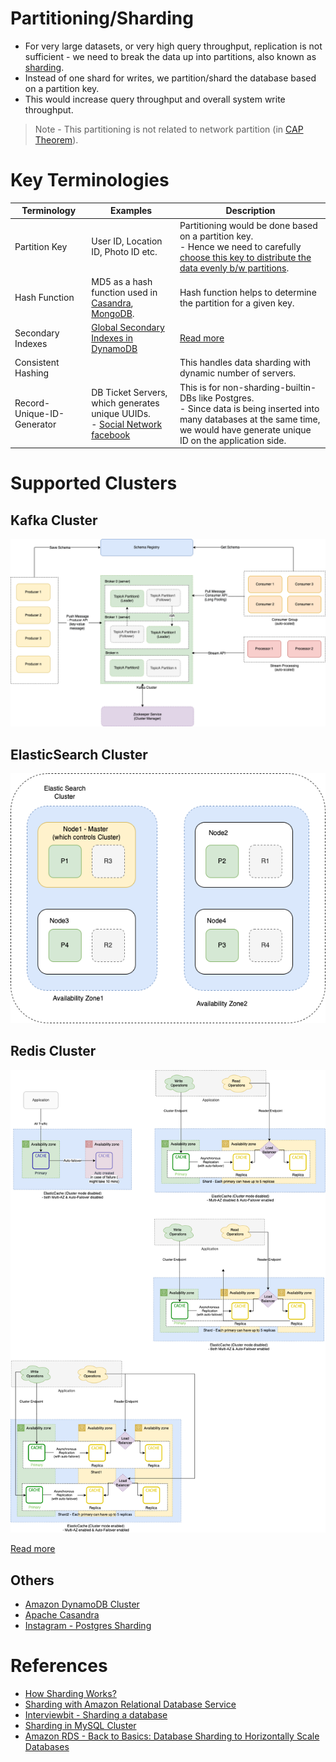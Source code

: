 # Partitioning/Sharding
- For very large datasets, or very high query throughput, replication is not sufficient - we need to break the data up into partitions, also known as [sharding](https://aws.amazon.com/what-is/database-sharding/).
- Instead of one shard for writes, we partition/shard the database based on a partition key. 
- This would increase query throughput and overall system write throughput.

> Note - This partitioning is not related to network partition (in [CAP Theorem](../2_CAP&PACELCTheorems/CAPTheorem.md)).

# Key Terminologies

| Terminology                | Examples                                                                                                                                               | Description                                                                                                                                                                             |
|----------------------------|--------------------------------------------------------------------------------------------------------------------------------------------------------|-----------------------------------------------------------------------------------------------------------------------------------------------------------------------------------------|
| Partition Key              | User ID, Location ID, Photo ID etc.                                                                                                                    | Partitioning would be done based on a partition key. <br/>- Hence we need to carefully [choose this key to distribute the data evenly b/w partitions](PartitionKeyTips.md).             |
| Hash Function              | MD5 as a hash function used in [Casandra](../11_WideColumn-Databases/ApacheCasandra.md), [MongoDB](../10_Document-Databases/MongoDB/Readme.md).        | Hash function helps to determine the partition for a given key.                                                                                                                         |
| Secondary Indexes          | [Global Secondary Indexes in DynamoDB](../../2_AWSServices/6_DatabaseServices/AmazonDynamoDB/Readme.md)                                                | [Read more](../5_DataStructuresUsedInDB/Indexing/Readme.md)                                                                                                                             |
| Consistent Hashing         |                                                                                                                                                        | This handles data sharding with dynamic number of servers.                                                                                                                              |
| Record-Unique-ID-Generator | DB Ticket Servers, which generates unique UUIDs.<br/>- [Social Network facebook](../../0_HLDUseCasesProblems/SocialNetworkFacebookInstagram/Readme.md) | This is for non-sharding-builtin-DBs like Postgres. <br/>- Since data is being inserted into many databases at the same time, we would have generate unique ID on the application side. |

# Supported Clusters

## Kafka Cluster

![](../../4_MessageBrokersEDA/Kafka/assets/Kafka-Architecture.drawio.png)

## ElasticSearch Cluster

![](../9_Search-Databases/ElasticSearch/assests/ElasticSearch-Cluster.png)

## Redis Cluster

![](../../2_AWSServices/6_DatabaseServices/AmazonElasticCache/assets/ElasticCache-Multi-AZ.drawio.png)

[Read more](../../2_AWSServices/6_DatabaseServices/AmazonElasticCache/Readme.md)

## Others
- [Amazon DynamoDB Cluster](../../2_AWSServices/6_DatabaseServices/AmazonDynamoDB/Partioning.md)
- [Apache Casandra](../11_WideColumn-Databases/ApacheCasandra.md)
- [Instagram - Postgres Sharding](../../0_HLDUseCasesProblems/SocialNetworkFacebookInstagram/Readme.md)

# References
- [How Sharding Works?](https://medium.com/@jeeyoungk/how-sharding-works-b4dec46b3f6)
- [Sharding with Amazon Relational Database Service](https://aws.amazon.com/blogs/database/sharding-with-amazon-relational-database-service/)
- [Interviewbit - Sharding a database](https://www.interviewbit.com/problems/sharding-a-database/)
- [Sharding in MySQL Cluster](https://www.mysql.com/products/cluster/scalability.html)
- [Amazon RDS - Back to Basics: Database Sharding to Horizontally Scale Databases](https://www.youtube.com/watch?v=9q-ZA6WtVy4)
